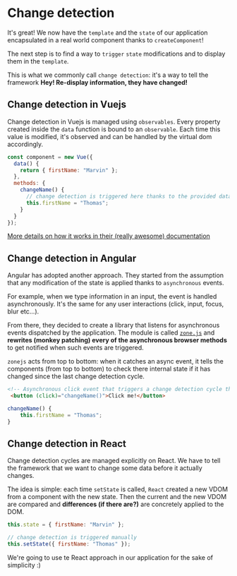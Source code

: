 # Change detection

It's great! We now have the `template` and the `state` of our application encapsulated in a real world component thanks to `createComponent`!

The next step is to find a way to `trigger` `state` modifications and to display them in the `template`.

This is what we commonly call `change detection`: it's a way to tell the framework **Hey! Re-display information, they have changed!**

## Change detection in Vuejs

Change detection in Vuejs is managed using `observables`. Every property created inside the `data` function is
bound to an `observable`. Each time this value is modified, it's observed and can be handled by the virtual dom accordingly.

```javascript
const component = new Vue({
  data() {
    return { firstName: "Marvin" };
  },
  methods: {
    changeName() {
      // change detection is triggered here thanks to the provided data function
      this.firstName = "Thomas";
    }
  }
});
```

[More details on how it works in their (really awesome) documentation](https://vuejs.org/v2/guide/reactivity.html)

## Change detection in Angular

Angular has adopted another approach. They started from the assumption that any modification of the state is applied
thanks to `asynchronous` events.

For example, when we type information in an input, the event is handled asynchronously. It's the same for any user interactions (click, input, focus, blur etc...).

From there, they decided to create a library that listens for asynchronous events dispatched by the application. The module is called [`zone.js`](https://github.com/angular/zone.js/) and **rewrites (monkey patching) every of the asynchronous browser methods** to get notified when such events are triggered.

`zonejs` acts from top to bottom: when it catches an async event, it tells the components (from top to bottom) to check there internal state if it has changed since the last change detection cycle.

```html
<!-- Asynchronous click event that triggers a change detection cycle thanks to zone.js -->
 <button (click)="changeName()">Click me!</button>
```

```javascript
changeName() {
	this.firstName = "Thomas";
}
```

## Change detection in React

Change detection cycles are managed explicitly on React. We have to tell the framework that we want to change some data before it actually changes.

The idea is simple: each time `setState` is called, `React` created a new VDOM from a component with the new state. Then the current and the new VDOM are compared and **differences (if there are?)** are concretely applied to the DOM.

```jsx
this.state = { firstName: "Marvin" };

// change detection is triggered manually
this.setState({ firstName: "Thomas" });
```

We're going to use te React approach in our application for the sake of simplicity :)
